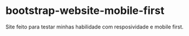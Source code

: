 # bootstrap-website-mobile-first
Site feito para testar minhas habilidade com resposividade e mobile first.
